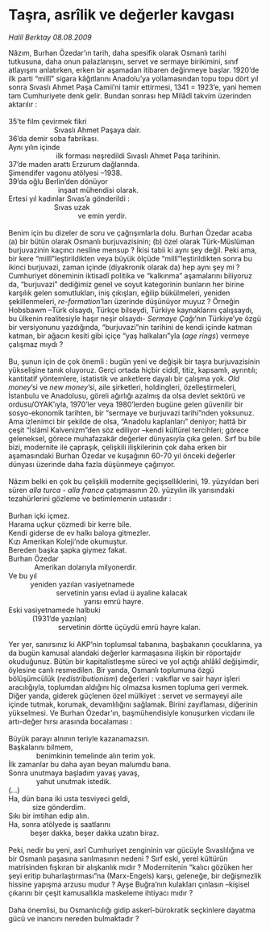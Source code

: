 # Taşra, asrîlik ve değerler kavgası

*Halil Berktay 08.08.2009*

<div class="taraf_structure_2col_1zq">
<div class="margen_n">



 <p>Nâzım, Burhan Özedar’ın tarih, daha spesifik olarak Osmanlı tarihi tutkusuna, daha onun palazlanışını, servet ve sermaye birikimini, sınıf atlayışını anlatırken, erken bir aşamadan itibaren değinmeye başlar. 1920’de ilk parti “millî” sigara kâğıtlarını Anadolu’ya yollamasından topu topu dört yıl sonra Sıvaslı Ahmet Paşa Camii’ni tamir ettirmesi, 1341 = 1923’e, yani hemen tam Cumhuriyete denk gelir. Bundan sonrası hep Milâdî takvim üzerinden aktarılır : <br/><br/>35’te film çevirmek fikri <br/>                       Sıvaslı Ahmet Paşaya dair. <br/>36’da demir soba fabrikası. <br/>Aynı yılın içinde <br/>                        ilk forması neşredildi Sıvaslı Ahmet Paşa tarihinin. <br/>37’de maden arattı Erzurum dağlarında. <br/>Şimendifer vagonu atölyesi –1938. <br/>39’da oğlu Berlin’den dönüyor <br/>                         inşaat mühendisi olarak. <br/>Ertesi yıl kadınlar Sıvas’a gönderildi : <br/>                       Sıvas uzak <br/>                                   ve emin yerdir. <br/><br/>Benim için bu dizeler de soru ve çağrışımlarla dolu. Burhan Özedar acaba (a) bir bütün olarak Osmanlı burjuvazisinin; (b) özel olarak Türk-Müslüman burjuvazinin kaçıncı nesline mensup ? İkisi tabii ki aynı şey değil. Peki ama, bir kere “millî”leştirildikten veya büyük ölçüde “millî”leştirildikten sonra bu ikinci burjuvazi, zaman içinde (diyakronik olarak da) hep aynı şey mi ? Cumhuriyet döneminin iktisadî politika ve “kalkınma” aşamalarını biliyoruz da, “burjuvazi” dediğimiz genel ve soyut kategorinin bunların her birine karşılık gelen somutlukları, iniş çıkışları, eğilip bükülmeleri, yeniden şekillenmeleri, <i>re-formation</i>’ları üzerinde düşünüyor muyuz ? Örneğin Hobsbawm –Türk olsaydı, Türkçe bilseydi, Türkiye kaynaklarını çalışsaydı, bu ülkenin realitesiyle haşır neşir olsaydı- <i>Sermaye Çağı</i>’nın Türkiye’ye özgü bir versiyonunu yazdığında, “burjuvazi”nin tarihini de kendi içinde katman katman, bir ağacın kesiti gibi içiçe “yaş halkaları”yla (<i>age rings</i>) vermeye çalışmaz mıydı ? <br/><br/>Bu, şunun için de çok önemli : bugün yeni ve değişik bir taşra burjuvazisinin yükselişine tanık oluyoruz. Gerçi ortada hiçbir ciddî, titiz, kapsamlı, ayrıntılı; kantitatif yöntemlere, istatistik ve anketlere dayalı bir çalışma yok. <i>Old money</i>’si ve <i>new money</i>’si, aile şirketleri, holdingleri, özelleştirmeleri, İstanbulu ve Anadolusu, göreli ağırlığı azalmış da olsa devlet sektörü ve ordusu/OYAK’ıyla, 1970’ler veya 1980’lerden bugüne gelen güvenilir bir sosyo-ekonomik tarihten, bir “sermaye ve burjuvazi tarihi”nden yoksunuz. Ama izlenimci bir şekilde de olsa, “Anadolu kaplanları” deniyor; hattâ bir çeşit “İslâmî Kalvenizm”den söz ediliyor –kendi kültürel tercihleri; görece geleneksel, görece muhafazakâr değerler dünyasıyla çıka gelen. Sırf bu bile bizi, modernite ile çapraşık, çelişkili ilişkilerinin çok daha erken bir aşamasındaki Burhan Özedar ve kuşağının 60-70 yıl önceki değerler dünyası üzerinde daha fazla düşünmeye çağırıyor. <br/><br/>Nâzım belki en çok bu çelişkili modernite geçişselliklerini, 19. yüzyıldan beri süren <i>alla turca</i> - <i>alla franca</i> çatışmasının 20. yüzyılın ilk yarısındaki tezahürlerini gözleme ve betimlemenin ustasıdır : <br/><br/>Burhan içki içmez. <br/>Harama uçkur çözmedi bir kerre bile. <br/>Kendi giderse de ev halkı baloya gitmezler. <br/>Kızı Amerikan Koleji’nde okumuştur. <br/>Bereden başka şapka giymez fakat. <br/>Burhan Özedar <br/>             Amerikan dolarıyla milyonerdir. <br/>Ve bu yıl <br/>           yeniden yazılan vasiyetnamede <br/>                        servetinin yarısı evlad ü ayaline kalacak <br/>                                      yarısı emrü hayre.   <br/>Eski vasiyetnamede halbuki <br/>            (1931’de yazılan) <br/>                         servetinin dörtte üçüydü emrü hayre kalan. <br/><br/>Yer yer, sanırsınız ki AKP’nin toplumsal tabanına, başbakanın çocuklarına, ya da bugün kamusal alandaki değerler karmaşasına ilişkin bir röportajdır okuduğunuz. Bütün bir kapitalistleşme süreci ve yol açtığı ahlâkî değişimdir, öylesine canlı resmedilen. Bir yanda, Osmanlı toplumuna özgü bölüşümcülük (<i>redistributionism</i>) değerleri : vakıflar ve sair hayır işleri aracılığıyla, toplumdan aldığını hiç olmazsa kısmen topluma geri vermek. Diğer yanda, giderek güçlenen özel mülkiyet : servet ve sermayeyi aile içinde tutmak, korumak, devamlılığını sağlamak. Birini zayıflaması, diğerinin yükselmesi. Ve Burhan Özedar’ın, başmühendisiyle konuşurken vicdanı ile artı-değer hırsı arasında bocalaması : <br/><br/>Büyük parayı alnının teriyle kazanamazsın. <br/>Başkalarını bilmem, <br/>              benimkinin temelinde alın terim yok. <br/>İlk zamanlar bu daha ayan beyan malumdu bana. <br/>Sonra unutmaya başladım yavaş yavaş, <br/>              yahut unutmak istedik. <br/>(...) <br/>Ha, dün bana iki usta tesviyeci geldi, <br/>            size gönderdim. <br/>Sıkı bir imtihan edip alın. <br/>Ha, sonra atölyede iş saatlarını <br/>           beşer dakka, beşer dakka uzatın biraz. <br/><br/>Peki, nedir bu yeni, asrî Cumhuriyet zengininin var gücüyle Sıvaslılığına ve bir Osmanlı paşasına sarılmasının nedeni ? Sırf eski, yerel kültürün matrisinden fışkıran bir alışkanlık mıdır ? Modernitenin “kalıcı gözüken her şeyi eritip buharlaştırması”na (Marx-Engels) karşı, geleneğe, bir değişmezlik hissine yapışma arzusu mudur ? Ayşe Buğra’nın kulakları çınlasın –kişisel çıkarını bir çeşit kamusallıkla maskeleme ihtiyacı mıdır ? <br/><br/>Daha önemlisi, bu Osmanlıcılığı gidip askerî-bürokratik seçkinlere dayatma gücü ve inancını nereden bulmaktadır ?</p>
<br/>
<br/>
<br/>



<br/>


<div id="taraf_not">
</div>

</div>


</div>
